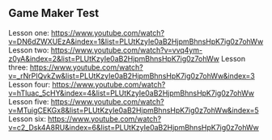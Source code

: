 Game Maker Test
--------------

Lesson one: https://www.youtube.com/watch?v=DN6dZWXUEzA&index=1&list=PLUtKzyIe0aB2HjpmBhnsHpK7ig0z7ohWw
Lesson two: https://www.youtube.com/watch?v=vvq4ym-z0yA&index=2&list=PLUtKzyIe0aB2HjpmBhnsHpK7ig0z7ohWw
Lesson three: https://www.youtube.com/watch?v=_rNrPIQvkZw&list=PLUtKzyIe0aB2HjpmBhnsHpK7ig0z7ohWw&index=3
Lesson four: https://www.youtube.com/watch?v=hTluac_5cHY&index=4&list=PLUtKzyIe0aB2HjpmBhnsHpK7ig0z7ohWw
Lesson five: https://www.youtube.com/watch?v=MTuigCEKGx8&list=PLUtKzyIe0aB2HjpmBhnsHpK7ig0z7ohWw&index=5
Lesson six: https://www.youtube.com/watch?v=c2_Dsk4A8RU&index=6&list=PLUtKzyIe0aB2HjpmBhnsHpK7ig0z7ohWw